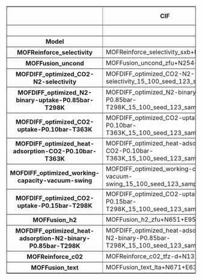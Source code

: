 <table border="1" class="dataframe dataframe">
  <thead>
    <tr>
      <th></th>
      <th>CIF</th>
      <th>Bandgap</th>
      <th colspan="2" halign="left">CO2/N2_selectivity</th>
      <th colspan="2" halign="left">CO2_uptake_P0.10bar_T363K [mmol/g]</th>
      <th colspan="2" halign="left">CO2_uptake_P0.15bar_T298K [mmol/g]</th>
      <th>H2 uptake [mmol/g]</th>
      <th colspan="2" halign="left">N2_binary_uptake_P0.85bar_T298K [mmol/g]</th>
      <th colspan="2" halign="left">heat_adsorption_CO2_P0.10bar_T363K [kcal/mol]</th>
      <th colspan="2" halign="left">heat_adsorption_CO2_P0.15bar_T298K [kcal/mol]</th>
      <th colspan="2" halign="left">heat_adsorption_N2_binary_P0.85bar_T298K [kcal/mol]</th>
      <th colspan="2" halign="left">working_capacity_vacuum_swing [mmol/g]</th>
    </tr>
    <tr>
      <th></th>
      <th></th>
      <th>MOFTransformer</th>
      <th>MOFTransformer</th>
      <th>Simulation</th>
      <th>MOFTransformer</th>
      <th>Simulation</th>
      <th>MOFTransformer</th>
      <th>Simulation</th>
      <th>MOFTransformer</th>
      <th>MOFTransformer</th>
      <th>Simulation</th>
      <th>MOFTransformer</th>
      <th>Simulation</th>
      <th>MOFTransformer</th>
      <th>Simulation</th>
      <th>MOFTransformer</th>
      <th>Simulation</th>
      <th>MOFTransformer</th>
      <th>Simulation</th>
    </tr>
    <tr>
      <th>Model</th>
      <th></th>
      <th></th>
      <th></th>
      <th></th>
      <th></th>
      <th></th>
      <th></th>
      <th></th>
      <th></th>
      <th></th>
      <th></th>
      <th></th>
      <th></th>
      <th></th>
      <th></th>
      <th></th>
      <th></th>
      <th></th>
      <th></th>
    </tr>
  </thead>
  <tbody>
    <tr>
      <th>MOFReinforce_selectivity</th>
      <td>MOFReinforce_selectivity_sxb+N548+20</td>
      <td>1.080078</td>
      <td>12.476562</td>
      <td>NaN</td>
      <td>0.109131</td>
      <td>NaN</td>
      <td>0.496826</td>
      <td>NaN</td>
      <td>1.260742</td>
      <td>0.261719</td>
      <td>NaN</td>
      <td>4.988281</td>
      <td>NaN</td>
      <td>4.574219</td>
      <td>NaN</td>
      <td>2.576172</td>
      <td>NaN</td>
      <td>0.421875</td>
      <td>NaN</td>
    </tr>
    <tr>
      <th>MOFFusion_uncond</th>
      <td>MOFFusion_uncond_zfu+N254+E69</td>
      <td>0.358398</td>
      <td>9.632812</td>
      <td>2.243782</td>
      <td>0.156372</td>
      <td>0.094327</td>
      <td>0.904785</td>
      <td>0.513625</td>
      <td>1.155273</td>
      <td>0.319336</td>
      <td>0.416010</td>
      <td>4.886719</td>
      <td>6.175851</td>
      <td>5.062500</td>
      <td>5.119010</td>
      <td>2.677734</td>
      <td>2.654310</td>
      <td>0.675293</td>
      <td>0.419297</td>
    </tr>
    <tr>
      <th>MOFDIFF_optimized_CO2-N2-selectivity</th>
      <td>MOFDIFF_optimized_CO2-N2-selectivity_15_100_seed_123_sample_27</td>
      <td>-0.929688</td>
      <td>26.765625</td>
      <td>1.058942</td>
      <td>0.264893</td>
      <td>0.059367</td>
      <td>1.460938</td>
      <td>0.312908</td>
      <td>1.103516</td>
      <td>0.299561</td>
      <td>0.295491</td>
      <td>5.625000</td>
      <td>3.894190</td>
      <td>5.957031</td>
      <td>4.362233</td>
      <td>3.056641</td>
      <td>2.172658</td>
      <td>1.046875</td>
      <td>0.253541</td>
    </tr>
    <tr>
      <th>MOFDIFF_optimized_N2-binary-uptake-P0.85bar-T298K</th>
      <td>MOFDIFF_optimized_N2-binary-uptake-P0.85bar-T298K_15_100_seed_123_sample_94</td>
      <td>-0.669434</td>
      <td>13.406250</td>
      <td>2.455163</td>
      <td>0.155762</td>
      <td>0.128862</td>
      <td>1.319336</td>
      <td>0.970351</td>
      <td>1.074219</td>
      <td>0.327148</td>
      <td>0.395229</td>
      <td>4.941406</td>
      <td>5.091431</td>
      <td>5.332031</td>
      <td>5.579897</td>
      <td>3.025391</td>
      <td>3.142453</td>
      <td>0.917969</td>
      <td>0.841488</td>
    </tr>
    <tr>
      <th>MOFDIFF_optimized_CO2-uptake-P0.10bar-T363K</th>
      <td>MOFDIFF_optimized_CO2-uptake-P0.10bar-T363K_15_100_seed_123_sample_8</td>
      <td>-0.511230</td>
      <td>16.234375</td>
      <td>1.996840</td>
      <td>0.125732</td>
      <td>0.081515</td>
      <td>0.874023</td>
      <td>0.532881</td>
      <td>1.017578</td>
      <td>0.278320</td>
      <td>0.266862</td>
      <td>5.062500</td>
      <td>4.993981</td>
      <td>5.324219</td>
      <td>5.293284</td>
      <td>2.710938</td>
      <td>2.843957</td>
      <td>0.589355</td>
      <td>0.451367</td>
    </tr>
    <tr>
      <th>MOFDIFF_optimized_heat-adsorption-CO2-P0.10bar-T363K</th>
      <td>MOFDIFF_optimized_heat-adsorption-CO2-P0.10bar-T363K_15_100_seed_123_sample_19</td>
      <td>-0.800293</td>
      <td>5.085938</td>
      <td>1.086783</td>
      <td>0.110168</td>
      <td>0.049764</td>
      <td>0.337402</td>
      <td>0.280475</td>
      <td>1.003906</td>
      <td>0.281250</td>
      <td>0.258078</td>
      <td>3.535156</td>
      <td>3.522052</td>
      <td>3.699219</td>
      <td>4.362099</td>
      <td>2.039062</td>
      <td>2.000581</td>
      <td>0.177124</td>
      <td>0.230711</td>
    </tr>
    <tr>
      <th>MOFDIFF_optimized_working-capacity-vacuum-swing</th>
      <td>MOFDIFF_optimized_working-capacity-vacuum-swing_15_100_seed_123_sample_8</td>
      <td>-0.084290</td>
      <td>14.601562</td>
      <td>2.325312</td>
      <td>0.132324</td>
      <td>0.102641</td>
      <td>0.913574</td>
      <td>0.765529</td>
      <td>0.948242</td>
      <td>0.299316</td>
      <td>0.348511</td>
      <td>4.941406</td>
      <td>5.091692</td>
      <td>5.507812</td>
      <td>5.541691</td>
      <td>2.876953</td>
      <td>3.023950</td>
      <td>0.704590</td>
      <td>0.662888</td>
    </tr>
    <tr>
      <th>MOFDIFF_optimized_CO2-uptake-P0.15bar-T298K</th>
      <td>MOFDIFF_optimized_CO2-uptake-P0.15bar-T298K_15_100_seed_123_sample_65</td>
      <td>-1.084961</td>
      <td>8.437500</td>
      <td>1.522149</td>
      <td>0.130127</td>
      <td>0.068263</td>
      <td>0.559082</td>
      <td>0.450436</td>
      <td>0.914551</td>
      <td>0.292236</td>
      <td>0.295921</td>
      <td>4.714844</td>
      <td>4.469692</td>
      <td>4.343750</td>
      <td>4.991599</td>
      <td>2.613281</td>
      <td>2.583263</td>
      <td>0.432617</td>
      <td>0.382173</td>
    </tr>
    <tr>
      <th>MOFFusion_h2</th>
      <td>MOFFusion_h2_zfu+N651+E95</td>
      <td>0.184814</td>
      <td>8.742188</td>
      <td>4.897047</td>
      <td>0.117126</td>
      <td>0.081015</td>
      <td>0.775879</td>
      <td>0.684472</td>
      <td>0.914062</td>
      <td>0.225830</td>
      <td>0.213770</td>
      <td>5.250000</td>
      <td>6.442706</td>
      <td>5.027344</td>
      <td>6.434841</td>
      <td>2.804688</td>
      <td>2.684513</td>
      <td>0.769043</td>
      <td>0.603457</td>
    </tr>
    <tr>
      <th>MOFDIFF_optimized_heat-adsorption-N2-binary-P0.85bar-T298K</th>
      <td>MOFDIFF_optimized_heat-adsorption-N2-binary-P0.85bar-T298K_15_100_seed_123_sample_19</td>
      <td>-0.599121</td>
      <td>5.875000</td>
      <td>NaN</td>
      <td>0.065125</td>
      <td>NaN</td>
      <td>0.250732</td>
      <td>NaN</td>
      <td>0.880371</td>
      <td>0.239502</td>
      <td>NaN</td>
      <td>3.779297</td>
      <td>NaN</td>
      <td>4.003906</td>
      <td>NaN</td>
      <td>2.343750</td>
      <td>NaN</td>
      <td>0.184937</td>
      <td>NaN</td>
    </tr>
    <tr>
      <th>MOFReinforce_c02</th>
      <td>MOFReinforce_c02_tfz-d+N131+81</td>
      <td>0.126099</td>
      <td>17.656250</td>
      <td>17.346863</td>
      <td>0.147705</td>
      <td>1.017735</td>
      <td>1.040039</td>
      <td>3.988641</td>
      <td>0.692871</td>
      <td>0.254883</td>
      <td>0.229934</td>
      <td>5.628906</td>
      <td>7.150462</td>
      <td>5.941406</td>
      <td>7.392296</td>
      <td>3.191406</td>
      <td>3.963370</td>
      <td>1.048828</td>
      <td>2.970906</td>
    </tr>
    <tr>
      <th>MOFFusion_text</th>
      <td>MOFFusion_text_lta+N671+E63</td>
      <td>1.022461</td>
      <td>4.164062</td>
      <td>1.132342</td>
      <td>0.078796</td>
      <td>0.048415</td>
      <td>0.273438</td>
      <td>0.269656</td>
      <td>-0.549805</td>
      <td>0.290771</td>
      <td>0.238140</td>
      <td>3.041016</td>
      <td>3.847527</td>
      <td>3.457031</td>
      <td>5.028326</td>
      <td>1.759766</td>
      <td>1.812684</td>
      <td>0.127197</td>
      <td>0.221241</td>
    </tr>
  </tbody>
</table>
